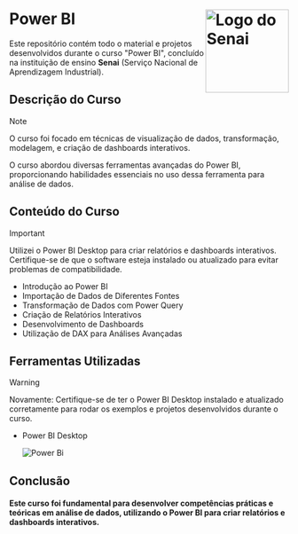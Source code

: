 # Power BI <a href="https://sp.senai.br" target="_blank"><img src="https://upload.wikimedia.org/wikipedia/commons/thumb/8/8c/SENAI_S%C3%A3o_Paulo_logo.png/1200px-SENAI_S%C3%A3o_Paulo_logo.png" alt="Logo do Senai" width="150" align="right"/></a>

Este repositório contém todo o material e projetos desenvolvidos durante o curso "Power BI", concluído na instituição de ensino **Senai** (Serviço Nacional de Aprendizagem Industrial).

## Descrição do Curso

> [!NOTE]
> O curso foi focado em técnicas de visualização de dados, transformação, modelagem, e criação de dashboards interativos.

O curso abordou diversas ferramentas avançadas do Power BI, proporcionando habilidades essenciais no uso dessa ferramenta para análise de dados.

## Conteúdo do Curso

> [!IMPORTANT]
> Utilizei o Power BI Desktop para criar relatórios e dashboards interativos. Certifique-se de que o software esteja instalado ou atualizado para evitar problemas de compatibilidade.

- Introdução ao Power BI
- Importação de Dados de Diferentes Fontes
- Transformação de Dados com Power Query
- Criação de Relatórios Interativos
- Desenvolvimento de Dashboards
- Utilização de DAX para Análises Avançadas

## Ferramentas Utilizadas

> [!WARNING]
> Novamente: Certifique-se de ter o Power BI Desktop instalado e atualizado corretamente para rodar os exemplos e projetos desenvolvidos durante o curso.

- Power BI Desktop
  
  ![Power Bi](https://img.shields.io/badge/power_bi-F2C811?style=for-the-badge&logo=powerbi&logoColor=black)

## Conclusão

#### Este curso foi fundamental para desenvolver competências práticas e teóricas em análise de dados, utilizando o Power BI para criar relatórios e dashboards interativos.
